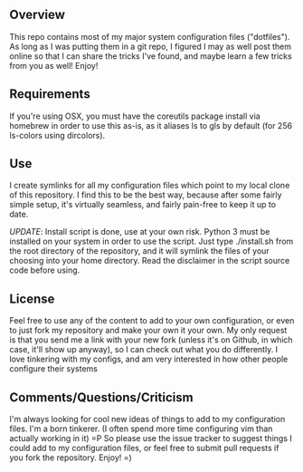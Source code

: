 Overview
--------

This repo contains most of my major system configuration files ("dotfiles").
As long as I was putting them in a git repo, I figured I may as well post them
online so that I can share the tricks I've found, and maybe learn a few tricks
from you as well!  Enjoy!

Requirements
------------

If you're using OSX, you must have the coreutils package install via homebrew
in order to use this as-is, as it aliases ls to gls by default (for 256
ls-colors using dircolors).

Use
---

I create symlinks for all my configuration files which point to my local clone
of this repository.  I find this to be the best way, because after some fairly
simple setup, it's virtually seamless, and fairly pain-free to keep it up to
date.

*UPDATE*: Install script is done, use at your own risk.  Python 3 must be
installed on your system in order to use the script.  Just type ./install.sh
from the root directory of the repository, and it will symlink the files of
your choosing into your home directory. Read the disclaimer in the script
source code before using.

License
-------

Feel free to use any of the content to add to your own configuration, or even
to just fork my repository and make your own it your own.  My only request is
that you send me a link with your new fork (unless it's on Github, in which
case, it'll show up anyway), so I can check out what you do differently.  I
love tinkering with my configs, and am very interested in how other people
configure their systems

Comments/Questions/Criticism
----------------------------

I'm always looking for cool new ideas of things to add to my configuration
files.  I'm a born tinkerer.  (I often spend more time configuring vim than
actually working in it)  =P  So please use the issue tracker to suggest things
I could add to my configuration files, or feel free to submit pull requests if
you fork the repository.  Enjoy!  =)
